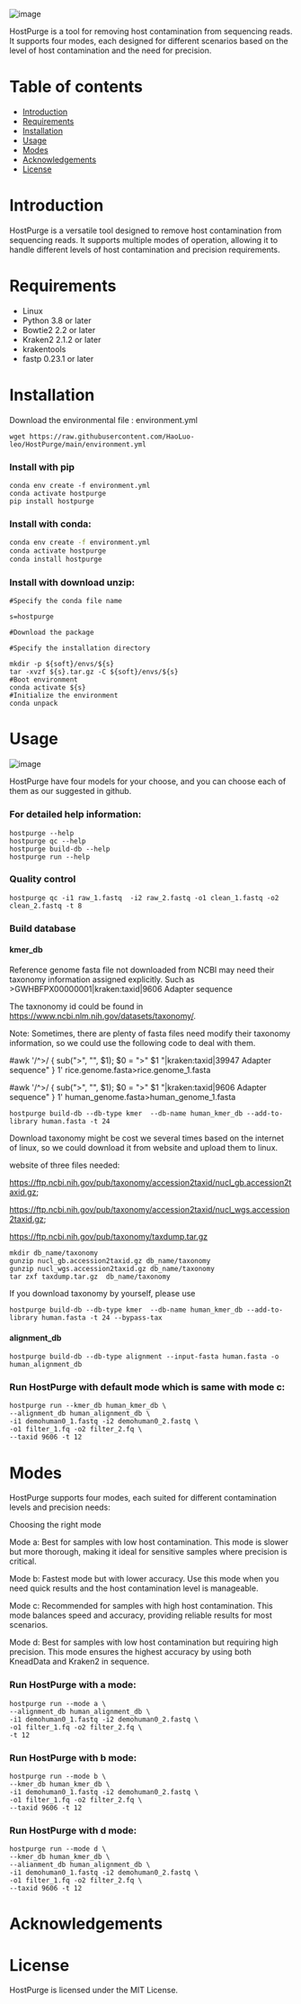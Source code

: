 ![image](https://github.com/HaoLuo-leo/HostPurge/assets/138950844/bc363a7a-4650-4c6d-979a-5ccc68167174)


HostPurge is a tool for removing host contamination from sequencing reads. It supports four modes, each designed for different scenarios based on the level of host contamination and the need for precision.

# Table of contents

* [Introduction](#introduction)
* [Requirements](#requirements)
* [Installation](#installation)
* [Usage](#usage)
* [Modes](#modes)
* [Acknowledgements](#acknowledgements)
* [License](#license)

# Introduction

HostPurge is a versatile tool designed to remove host contamination from sequencing reads. It supports multiple modes of operation, allowing it to handle different levels of host contamination and precision requirements.

# Requirements

* Linux 
* Python 3.8 or later
* Bowtie2 2.2 or later
* Kraken2 2.1.2 or later
* krakentools
* fastp 0.23.1 or later

# Installation
Download the environmental file : environment.yml
```
wget https://raw.githubusercontent.com/HaoLuo-leo/HostPurge/main/environment.yml
```

### Install with pip

```
conda env create -f environment.yml
conda activate hostpurge
pip install hostpurge
```

### Install with conda:

```bash
conda env create -f environment.yml
conda activate hostpurge
conda install hostpurge
```
### Install with download unzip:
```
#Specify the conda file name

s=hostpurge

#Download the package

#Specify the installation directory

mkdir -p ${soft}/envs/${s}
tar -xvzf ${s}.tar.gz -C ${soft}/envs/${s}
#Boot environment
conda activate ${s}
#Initialize the environment
conda unpack
```
# Usage
![image](https://github.com/user-attachments/assets/2d319c88-c4a3-450f-b8c4-f2acadb334c4)


HostPurge have four models for your choose, and you can choose each of them as our suggested in github.
### For detailed help information:
```
hostpurge --help
hostpurge qc --help
hostpurge build-db --help
hostpurge run --help 
```
### Quality control
```
hostpurge qc -i1 raw_1.fastq  -i2 raw_2.fastq -o1 clean_1.fastq -o2 clean_2.fastq -t 8
```
### Build database
#### kmer_db

Reference genome fasta file not downloaded from NCBI may need their taxonomy information assigned explicitly.
Such as >GWHBFPX00000001|kraken:taxid|9606  Adapter sequence

The taxnonomy id could be found in https://www.ncbi.nlm.nih.gov/datasets/taxonomy/.

Note: Sometimes, there are plenty of fasta files need modify their  taxonomy information, so we could use the following code to deal with them.

#awk '/^>/ { sub(">", "", $1); $0 = ">" $1 "|kraken:taxid|39947  Adapter sequence" } 1' rice.genome.fasta>rice.genome_1.fasta

#awk '/^>/ { sub(">", "", $1); $0 = ">" $1 "|kraken:taxid|9606  Adapter sequence" } 1' human_genome.fasta>human_genome_1.fasta

```
hostpurge build-db --db-type kmer  --db-name human_kmer_db --add-to-library human.fasta -t 24
```
Download taxonomy might be cost we several times based on the internet of linux, so we could download it from website and upload them to linux.

website of three files needed: 

https://ftp.ncbi.nih.gov/pub/taxonomy/accession2taxid/nucl_gb.accession2taxid.gz;

https://ftp.ncbi.nih.gov/pub/taxonomy/accession2taxid/nucl_wgs.accession2taxid.gz;

https://ftp.ncbi.nih.gov/pub/taxonomy/taxdump.tar.gz
```
mkdir db_name/taxonomy
gunzip nucl_gb.accession2taxid.gz db_name/taxonomy
gunzip nucl_wgs.accession2taxid.gz db_name/taxonomy
tar zxf taxdump.tar.gz  db_name/taxonomy
```
If you download taxonomy by yourself, please use
```
hostpurge build-db --db-type kmer  --db-name human_kmer_db --add-to-library human.fasta -t 24 --bypass-tax
```
#### alignment_db
```
hostpurge build-db --db-type alignment --input-fasta human.fasta -o human_alignment_db 
```
### Run HostPurge with default mode which is same with mode c:
```
hostpurge run --kmer_db human_kmer_db \
--alignment_db human_alignment_db \
-i1 demohuman0_1.fastq -i2 demohuman0_2.fastq \
-o1 filter_1.fq -o2 filter_2.fq \
--taxid 9606 -t 12
```
# Modes

HostPurge supports four modes, each suited for different contamination levels and precision needs:

Choosing the right mode

Mode a: Best for samples with low host contamination. This mode is slower but more thorough, making it ideal for sensitive samples where precision is critical.

Mode b: Fastest mode but with lower accuracy. Use this mode when you need quick results and the host contamination level is manageable.

Mode c: Recommended for samples with high host contamination. This mode balances speed and accuracy, providing reliable results for most scenarios.

Mode d: Best for samples with low host contamination but requiring high precision. This mode ensures the highest accuracy by using both KneadData and Kraken2 in sequence.

### Run HostPurge with a mode:
```
hostpurge run --mode a \
--alignment_db human_alignment_db \
-i1 demohuman0_1.fastq -i2 demohuman0_2.fastq \
-o1 filter_1.fq -o2 filter_2.fq \
-t 12
```

### Run HostPurge with b mode:
```
hostpurge run --mode b \
--kmer_db human_kmer_db \
-i1 demohuman0_1.fastq -i2 demohuman0_2.fastq \
-o1 filter_1.fq -o2 filter_2.fq \
--taxid 9606 -t 12
```

### Run HostPurge with d mode:
```
hostpurge run --mode d \
--kmer_db human_kmer_db \
--alianment_db human_alignment_db \
-i1 demohuman0_1.fastq -i2 demohuman0_2.fastq \
-o1 filter_1.fq -o2 filter_2.fq \
--taxid 9606 -t 12
```

# Acknowledgements



# License

HostPurge is licensed under the MIT License.
